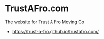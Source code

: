 # TrustAFro.com

The website for Trust A Fro Moving Co

- https://trust-a-fro.github.io/trustafro.com/
